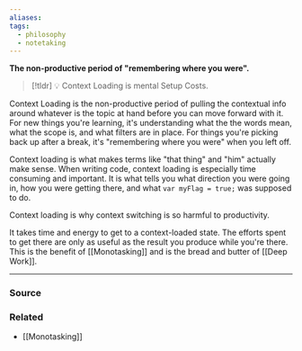 ```yaml
---
aliases: 
tags:
  - philosophy
  - notetaking
---
```

**The non-productive period of "remembering where you were".**

> [!tldr] 💡 Context Loading is mental Setup Costs.

Context Loading is the non-productive period of pulling the contextual info around whatever is the topic at hand before you can move forward with it. For new things you're learning, it's understanding what the the words mean, what the scope is, and what filters are in place. For things you're picking back up after a break, it's "remembering where you were" when you left off.

Context loading is what makes terms like "that thing" and "him" actually make sense. When writing code, context loading is especially time consuming and important. It is what tells you what direction you were going in, how you were getting there, and what `var myFlag = true;` was supposed to do. 

Context loading is why context switching is so harmful to productivity. 

It takes time and energy to get to a context-loaded state. The efforts spent to get there are only as useful as the result you produce while you're there. This is the benefit of [[Monotasking]] and is the bread and butter of [[Deep Work]].

---

### Source


### Related
- [[Monotasking]]